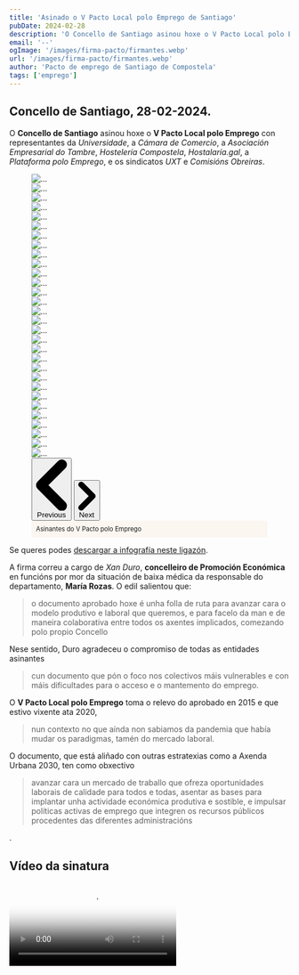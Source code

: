 ```yaml
---
title: 'Asinado o V Pacto Local polo Emprego de Santiago'
pubDate: 2024-02-28
description: 'O Concello de Santiago asinou hoxe o V Pacto Local polo Emprego con representantes da Universidade. Ler máis.'
email: '--'
ogImage: '/images/firma-pacto/firmantes.webp'
url: '/images/firma-pacto/firmantes.webp'
author: 'Pacto de emprego de Santiago de Compostela'
tags: ['emprego']
---
```


## Concello de Santiago, 28-02-2024.

O **Concello de Santiago** asinou hoxe o **V Pacto Local polo Emprego** con representantes da _Universidade_, a _Cámara de Comercio_, a _Asociación Empresarial do Tambre_, _Hostelería Compostela_, _Hostalaría.gal_, a _Plataforma polo Emprego_, e os sindicatos _UXT_ e _Comisións Obreiras_.

<script src="https://cdnjs.cloudflare.com/ajax/libs/flowbite/2.3.0/flowbite.min.js"></script>

<figure style="relative w-full">
	<div id="animation-carousel" class="relative w-full" data-carousel="slide">
    <!-- Carousel wrapper -->
	 <div class="relative h-56 overflow-hidden md:h-96">
		<!-- Item 1 -->
		<div class="hidden duration-700 ease-in-out" data-carousel-item>
			<img src="/images/firma-pacto/asinantes_1.jpg" class="absolute block w-full -translate-x-1/2 -translate-y-1/2 top-1/2 left-1/2" alt="...">
		</div>
		<!-- Item 2 -->
		<div class="hidden duration-700 ease-in-out" data-carousel-item>
			<img loading="lazy" src="/images/firma-pacto/asinantes_2.jpg" class="absolute block w-full -translate-x-1/2 -translate-y-1/2 top-1/2 left-1/2" alt="...">
		</div>
		<!-- Item 3 -->
		<div class="hidden duration-700 ease-in-out" data-carousel-item>
			<img loading="lazy" src="/images/firma-pacto/asinantes_3.jpg" class="absolute block w-full -translate-x-1/2 -translate-y-1/2 top-1/2 left-1/2" alt="...">
		</div>
		<!-- Item 4 -->
		<div class="hidden duration-700 ease-in-out" data-carousel-item>
			<img loading="lazy" src="/images/firma-pacto/asinantes_4.jpg" class="absolute block w-full -translate-x-1/2 -translate-y-1/2 top-1/2 left-1/2" alt="...">
		</div>
		<!-- Item 5 -->
		<div class="hidden duration-700 ease-in-out" data-carousel-item>
			<img loading="lazy" src="/images/firma-pacto/asinantes_5.jpg" class="absolute block w-full -translate-x-1/2 -translate-y-1/2 top-1/2 left-1/2" alt="...">
		</div>
		<!-- Item 6 -->
		<div class="hidden duration-700 ease-in-out" data-carousel-item>
			<img loading="lazy" src="/images/firma-pacto/asinantes_6.jpg" class="absolute block w-full -translate-x-1/2 -translate-y-1/2 top-1/2 left-1/2" alt="...">
		</div>
		<!-- Item 7 -->
		<div class="hidden duration-700 ease-in-out" data-carousel-item>
			<img loading="lazy" src="/images/firma-pacto/asinantes_7.jpg" class="absolute block w-full -translate-x-1/2 -translate-y-1/2 top-1/2 left-1/2" alt="...">
		</div>
		<!-- Item 8 -->
		<div class="hidden duration-700 ease-in-out" data-carousel-item>
			<img loading="lazy" src="/images/firma-pacto/asinantes_8.jpg" class="absolute block w-full -translate-x-1/2 -translate-y-1/2 top-1/2 left-1/2" alt="...">
		</div>
		<!-- Item 9 -->
		<div class="hidden duration-700 ease-in-out" data-carousel-item>
			<img loading="lazy" src="/images/firma-pacto/asinantes_9.jpg" class="absolute block w-full -translate-x-1/2 -translate-y-1/2 top-1/2 left-1/2" alt="...">
		</div>
		<!-- Item 10 -->
		<div class="hidden duration-700 ease-in-out" data-carousel-item>
			<img loading="lazy" src="/images/firma-pacto/asinantes_10.jpg" class="absolute block w-full -translate-x-1/2 -translate-y-1/2 top-1/2 left-1/2" alt="...">
		</div>
		<!-- Item 11 -->
		<div class="hidden duration-700 ease-in-out" data-carousel-item>
			<img loading="lazy" src="/images/firma-pacto/asinantes_11.jpg" class="absolute block w-full -translate-x-1/2 -translate-y-1/2 top-1/2 left-1/2" alt="...">
		</div>
		<!-- Item 12 -->
		<div class="hidden duration-700 ease-in-out" data-carousel-item>
			<img loading="lazy" src="/images/firma-pacto/asinantes_12.jpg" class="absolute block w-full -translate-x-1/2 -translate-y-1/2 top-1/2 left-1/2" alt="...">
		</div>
		<!-- Item 13 -->
		<div class="hidden duration-700 ease-in-out" data-carousel-item>
			<img loading="lazy" src="/images/firma-pacto/asinantes_13.jpg" class="absolute block w-full -translate-x-1/2 -translate-y-1/2 top-1/2 left-1/2" alt="...">
		</div>
		<!-- Item 14 -->
		<div class="hidden duration-700 ease-in-out" data-carousel-item>
			<img loading="lazy" src="/images/firma-pacto/asinantes_14.jpg" class="absolute block w-full -translate-x-1/2 -translate-y-1/2 top-1/2 left-1/2" alt="...">
		</div>
		<!-- Item 15 -->
		<div class="hidden duration-700 ease-in-out" data-carousel-item>
			<img loading="lazy" src="/images/firma-pacto/asinantes_15.jpg" class="absolute block w-full -translate-x-1/2 -translate-y-1/2 top-1/2 left-1/2" alt="...">
		</div>
		<!-- Item 16 -->
		<div class="hidden duration-700 ease-in-out" data-carousel-item>
			<img loading="lazy" src="/images/firma-pacto/asinantes_16.jpg" class="absolute block w-full -translate-x-1/2 -translate-y-1/2 top-1/2 left-1/2" alt="...">
		</div>
		<!-- Item 17 -->
		<div class="hidden duration-700 ease-in-out" data-carousel-item>
			<img loading="lazy" src="/images/firma-pacto/asinantes_17.jpg" class="absolute block w-full -translate-x-1/2 -translate-y-1/2 top-1/2 left-1/2" alt="...">
		</div>
		<!-- Item 18 -->
		<div class="hidden duration-700 ease-in-out" data-carousel-item>
			<img loading="lazy" src="/images/firma-pacto/asinantes_18.jpg" class="absolute block w-full -translate-x-1/2 -translate-y-1/2 top-1/2 left-1/2" alt="...">
		</div>
		<!-- Item 19 -->
		<div class="hidden duration-700 ease-in-out" data-carousel-item>
			<img loading="lazy" src="/images/firma-pacto/asinantes_19.jpg" class="absolute block w-full -translate-x-1/2 -translate-y-1/2 top-1/2 left-1/2" alt="...">
		</div>
		<!-- Item 20 -->
		<div class="hidden duration-700 ease-in-out" data-carousel-item>
			<img loading="lazy" src="/images/firma-pacto/asinantes_20.jpg" class="absolute block w-full -translate-x-1/2 -translate-y-1/2 top-1/2 left-1/2" alt="...">
		</div>
		<!-- Item 21 -->
		<div class="hidden duration-700 ease-in-out" data-carousel-item>
			<img loading="lazy" src="/images/firma-pacto/asinantes_21.jpg" class="absolute block w-full -translate-x-1/2 -translate-y-1/2 top-1/2 left-1/2" alt="...">
		</div>
		<!-- Item 22 -->
		<div class="hidden duration-700 ease-in-out" data-carousel-item>
			<img loading="lazy" src="/images/firma-pacto/asinantes_22.jpg" class="absolute block w-full -translate-x-1/2 -translate-y-1/2 top-1/2 left-1/2" alt="...">
		</div>
		<!-- Item 23 -->
		<div class="hidden duration-700 ease-in-out" data-carousel-item>
			<img loading="lazy" src="/images/firma-pacto/asinantes_23.jpg" class="absolute block w-full -translate-x-1/2 -translate-y-1/2 top-1/2 left-1/2" alt="...">
		</div>
		<!-- Item 24 -->
		<div class="hidden duration-700 ease-in-out" data-carousel-item>
			<img loading="lazy" src="/images/firma-pacto/asinantes_24.jpg" class="absolute block w-full -translate-x-1/2 -translate-y-1/2 top-1/2 left-1/2" alt="...">
		</div>
		<!-- Item 25 -->
		<div class="hidden duration-700 ease-in-out" data-carousel-item>
			<img loading="lazy" src="/images/firma-pacto/asinantes_25.jpg" class="absolute block w-full -translate-x-1/2 -translate-y-1/2 top-1/2 left-1/2" alt="...">
		</div>
		<!-- Item 26 -->
		<div class="hidden duration-700 ease-in-out" data-carousel-item>
			<img loading="lazy" src="/images/firma-pacto/asinantes_26.jpg" class="absolute block w-full -translate-x-1/2 -translate-y-1/2 top-1/2 left-1/2" alt="...">
		</div>
		<!-- Item 27 -->
		<div class="hidden duration-700 ease-in-out" data-carousel-item>
			<img loading="lazy" src="/images/firma-pacto/asinantes_27.jpg" class="absolute block w-full -translate-x-1/2 -translate-y-1/2 top-1/2 left-1/2" alt="...">
		</div>
		<!-- Item 28 -->
		<div class="hidden duration-700 ease-in-out" data-carousel-item>
			<img loading="lazy" src="/images/firma-pacto/asinantes_28.jpg" class="absolute block w-full -translate-x-1/2 -translate-y-1/2 top-1/2 left-1/2" alt="...">
		</div>
		<!-- Item 29 -->
		<div class="hidden duration-700 ease-in-out" data-carousel-item>
			<img loading="lazy" src="/images/firma-pacto/asinantes_29.jpg" class="absolute block w-full -translate-x-1/2 -translate-y-1/2 top-1/2 left-1/2" alt="...">
		</div>
		<!-- Item 30 -->
		<div class="hidden duration-700 ease-in-out" data-carousel-item>
			<img loading="lazy" src="/images/firma-pacto/asinantes_30.jpg" class="absolute block w-full -translate-x-1/2 -translate-y-1/2 top-1/2 left-1/2" alt="...">
		</div>
	</div>
	 <!-- Slider controls -->
    <button type="button" class="absolute top-0 start-0 z-30 flex items-center justify-center h-full px-4 cursor-pointer group focus:outline-none" data-carousel-prev>
        <span class="inline-flex items-center justify-center w-10 h-10 rounded-full bg-white/30 dark:bg-gray-800/30 group-hover:bg-white/50 dark:group-hover:bg-gray-800/60 group-focus:ring-4 group-focus:ring-white dark:group-focus:ring-gray-800/70 group-focus:outline-none">
            <svg class="w-4 h-4 text-white dark:text-gray-800 rtl:rotate-180" aria-hidden="true" xmlns="http://www.w3.org/2000/svg" fill="none" viewBox="0 0 6 10">
                <path stroke="currentColor" stroke-linecap="round" stroke-linejoin="round" stroke-width="2" d="M5 1 1 5l4 4"/>
            </svg>
            <span class="sr-only">Previous</span>
        </span>
    </button>
    <button type="button" class="absolute top-0 end-0 z-30 flex items-center justify-center h-full px-4 cursor-pointer group focus:outline-none" data-carousel-next>
        <span class="inline-flex items-center justify-center w-10 h-10 rounded-full bg-white/30 dark:bg-gray-800/30 group-hover:bg-white/50 dark:group-hover:bg-gray-800/60 group-focus:ring-4 group-focus:ring-white dark:group-focus:ring-gray-800/70 group-focus:outline-none">
            <svg class="w-4 h-4 text-white dark:text-gray-800 rtl:rotate-180" aria-hidden="true" xmlns="http://www.w3.org/2000/svg" fill="none" viewBox="0 0 6 10">
                <path stroke="currentColor" stroke-linecap="round" stroke-linejoin="round" stroke-width="2" d="m1 9 4-4-4-4"/>
            </svg>
            <span class="sr-only">Next</span>
        </span>
    </button>
</div>

  <figcaption style="display: block; padding: .5rem;background-color: rgb(216 125 14 / 5%); font-size: .8em">Asinantes do V Pacto polo Emprego</figcaption>
</figure>

Se queres podes [descargar a infografía neste ligazón](/pactoempregosantiago.pdf).

A firma correu a cargo de _Xan Duro_, **concelleiro de Promoción Económica** en funcións por mor da situación de baixa médica da responsable do departamento, **María Rozas**. O edil salientou que:

<blockquote>o documento aprobado hoxe é unha folla de ruta para avanzar cara o modelo produtivo e laboral que queremos, e para facelo da man e de maneira colaborativa entre todos os axentes implicados, comezando polo propio Concello</blockquote>

Nese sentido, Duro agradeceu o compromiso de todas as entidades asinantes 

<blockquote>cun documento que pón o foco nos colectivos máis vulnerables e con máis dificultades para o acceso e o mantemento do emprego.</blockquote>

O **V Pacto Local polo Emprego** toma o relevo do aprobado en 2015 e que estivo vixente ata 2020, <blockquote>nun contexto no que aínda non sabiamos da pandemia que había mudar os paradigmas, tamén do mercado laboral.</blockquote>

O documento, que está aliñado con outras estratexias como a Axenda Urbana 2030, ten como obxectivo <blockquote>avanzar cara un mercado de traballo que ofreza oportunidades laborais de calidade para todos e todas, asentar as bases para implantar unha actividade económica produtiva e sostible, e impulsar políticas activas de emprego que integren os recursos públicos procedentes das diferentes administracións</blockquote>.

## Vídeo da sinatura

<video src="/videos/firma-pacto/firma.mp4" controls="" poster="/images/firma-pacto/asinantes.jpg">Tu navegador no admite el elemento <code>video mp4</code>.</video>